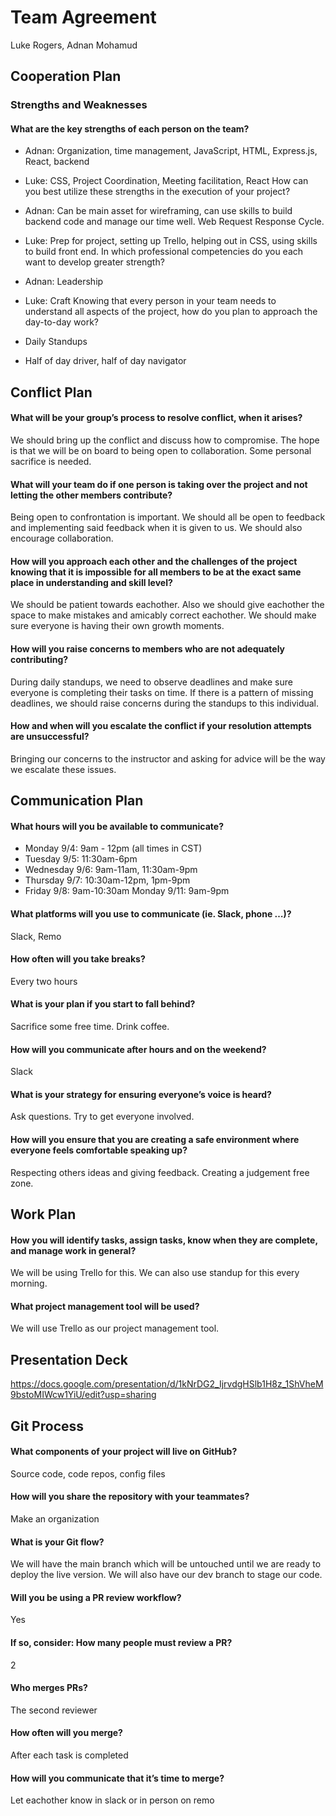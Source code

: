 # Team Agreement

Luke Rogers, Adnan Mohamud

## Cooperation Plan

### Strengths and Weaknesses

#### What are the key strengths of each person on the team?

* Adnan: Organization, time management, JavaScript, HTML, Express.js, React, backend

* Luke: CSS, Project Coordination, Meeting facilitation, React How can you best utilize these strengths in the execution of your project?

* Adnan: Can be main asset for wireframing, can use skills to build backend code and manage our time well. Web Request Response Cycle.

* Luke: Prep for project, setting up Trello, helping out in CSS, using skills to build front end. In which professional competencies do you each want to develop greater strength?

* Adnan: Leadership

* Luke: Craft Knowing that every person in your team needs to understand all aspects of the project, how do you plan to approach the day-to-day work?

* Daily Standups

* Half of day driver, half of day navigator

## Conflict Plan

#### What will be your group’s process to resolve conflict, when it arises?

We should bring up the conflict and discuss how to compromise. The hope is that we will be on board to being open to collaboration. Some personal sacrifice is needed.

#### What will your team do if one person is taking over the project and not letting the other members contribute?

Being open to confrontation is important. We should all be open to feedback and implementing said feedback when it is given to us. We should also encourage collaboration.

#### How will you approach each other and the challenges of the project knowing that it is impossible for all members to be at the exact same place in understanding and skill level?

We should be patient towards eachother. Also we should give eachother the space to make mistakes and amicably correct eachother. We should make sure everyone is having their own growth moments.

#### How will you raise concerns to members who are not adequately contributing?

During daily standups, we need to observe deadlines and make sure everyone is completing their tasks on time. If there is a pattern of missing deadlines, we should raise concerns during the standups to this individual.

#### How and when will you escalate the conflict if your resolution attempts are unsuccessful?

Bringing our concerns to the instructor and asking for advice will be the way we escalate these issues.

## Communication Plan

#### What hours will you be available to communicate?

* Monday 9/4: 9am - 12pm (all times in CST)
* Tuesday 9/5: 11:30am-6pm
* Wednesday 9/6: 9am-11am, 11:30am-9pm
* Thursday 9/7: 10:30am-12pm, 1pm-9pm
* Friday 9/8: 9am-10:30am Monday 9/11: 9am-9pm

#### What platforms will you use to communicate (ie. Slack, phone …)?

Slack, Remo

#### How often will you take breaks?

Every two hours

#### What is your plan if you start to fall behind?

Sacrifice some free time. Drink coffee.

#### How will you communicate after hours and on the weekend?

Slack

#### What is your strategy for ensuring everyone’s voice is heard?

Ask questions. Try to get everyone involved.

#### How will you ensure that you are creating a safe environment where everyone feels comfortable speaking up?

Respecting others ideas and giving feedback. Creating a judgement free zone.

## Work Plan

#### How you will identify tasks, assign tasks, know when they are complete, and manage work in general?

We will be using Trello for this. We can also use standup for this every morning.

#### What project management tool will be used?

We will use Trello as our project management tool.

## Presentation Deck

https://docs.google.com/presentation/d/1kNrDG2_IjrvdgHSlb1H8z_1ShVheM9bstoMIWcw1YiU/edit?usp=sharing

## Git Process

#### What components of your project will live on GitHub?

Source code, code repos, config files

#### How will you share the repository with your teammates?

Make an organization

#### What is your Git flow?

We will have the main branch which will be untouched until we are ready to deploy the live version. We will also have our dev branch to stage our code.

#### Will you be using a PR review workflow?

Yes

#### If so, consider: How many people must review a PR?

2

#### Who merges PRs?

The second reviewer

#### How often will you merge?

After each task is completed

#### How will you communicate that it’s time to merge?

Let eachother know in slack or in person on remo
